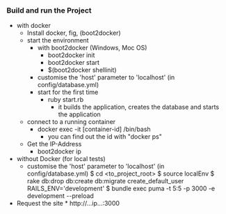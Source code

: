 ### Build and run the Project

* with docker
    * Install docker, fig, (boot2docker)
    * start the environment
	    * with boot2docker (Windows, Moc OS)
		    * boot2docker init
    		* boot2docker start
	    	* $(boot2docker shellinit)
	    * customise the 'host' parameter to 'localhost' (in config/database.yml)
	    * start for the first time
		    * ruby start.rb
        	    * it builds the application, creates the database and starts the application
    * connect to a running container
        * docker exec -it [container-id] /bin/bash
            * you can find out the id with "docker ps"
    * Get the IP-Address
	    * boot2docker ip
* without Docker (for local tests)
    * customise the 'host' parameter to 'localhost' (in config/database.yml)
  $ cd <to_project_root>
  $ source localEnv
  $ rake db:drop db:create db:migrate create_default_user RAILS_ENV='development'
  $ bundle exec puma  -t 5:5 -p 3000 -e development  --preload
* Request the site
	    * http://...ip...:3000